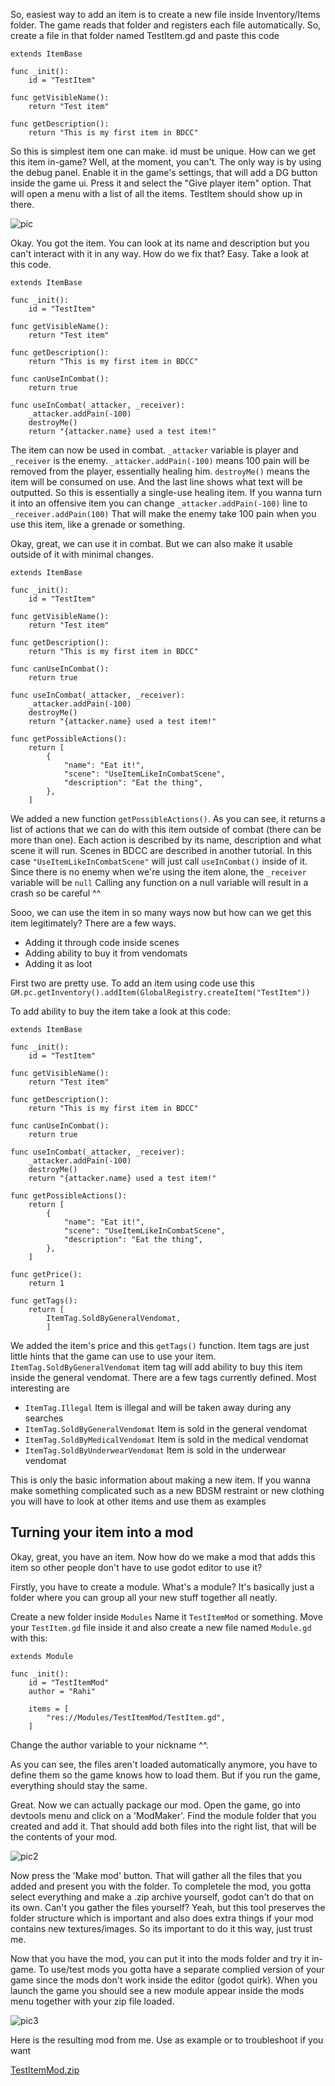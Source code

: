 So, easiest way to add an item is to create a new file inside Inventory/Items folder. The game reads that folder and registers each file automatically. So, create a file in that folder named TestItem.gd and paste this code

```
extends ItemBase

func _init():
	id = "TestItem"

func getVisibleName():
	return "Test item"
	
func getDescription():
	return "This is my first item in BDCC"
```

So this is simplest item one can make. id must be unique.
How can we get this item in-game? Well, at the moment, you can't. The only way is by using the debug panel. Enable it in the game's settings, that will add a DG button inside the game ui. Press it and select the "Give player item" option. That will open a menu with a list of all the items. TestItem should show up in there.

![pic](https://user-images.githubusercontent.com/14040378/186443254-88595e6b-504a-4177-8529-d3c163a1710b.png)

Okay. You got the item. You can look at its name and description but you can't interact with it in any way. How do we fix that? Easy. Take a look at this code.

```
extends ItemBase

func _init():
	id = "TestItem"

func getVisibleName():
	return "Test item"
	
func getDescription():
	return "This is my first item in BDCC"

func canUseInCombat():
	return true

func useInCombat(_attacker, _receiver):
	_attacker.addPain(-100)
	destroyMe()
	return "{attacker.name} used a test item!"
```

The item can now be used in combat. `_attacker` variable is player and `_receiver` is the enemy. `_attacker.addPain(-100)` means 100 pain will be removed from the player, essentially healing him. `destroyMe()` means the item will be consumed on use. And the last line shows what text will be outputted. So this is essentially a single-use healing item. If you wanna turn it into an offensive item you can change `_attacker.addPain(-100)` line to `_receiver.addPain(100)` That will make the enemy take 100 pain when you use this item, like a grenade or something.

Okay, great, we can use it in combat. But we can also make it usable outside of it with minimal changes.

```
extends ItemBase

func _init():
	id = "TestItem"

func getVisibleName():
	return "Test item"
	
func getDescription():
	return "This is my first item in BDCC"

func canUseInCombat():
	return true

func useInCombat(_attacker, _receiver):
	_attacker.addPain(-100)
	destroyMe()
	return "{attacker.name} used a test item!"

func getPossibleActions():
	return [
		{
			"name": "Eat it!",
			"scene": "UseItemLikeInCombatScene",
			"description": "Eat the thing",
		},
	]
```

We added a new function `getPossibleActions()`. As you can see, it returns a list of actions that we can do with this item outside of combat (there can be more than one). Each action is described by its name, description and what scene it will run. Scenes in BDCC are described in another tutorial. In this case `"UseItemLikeInCombatScene"` will just call `useInCombat()` inside of it. Since there is no enemy when we're using the item alone, the `_receiver` variable will be `null` Calling any function on a null variable will result in a crash so be careful ^^

Sooo, we can use the item in so many ways now but how can we get this item legitimately? There are a few ways.
- Adding it through code inside scenes
- Adding ability to buy it from vendomats
- Adding it as loot

First two are pretty use. To add an item using code use this
`GM.pc.getInventory().addItem(GlobalRegistry.createItem("TestItem"))`

To add ability to buy the item take a look at this code:

```
extends ItemBase

func _init():
	id = "TestItem"

func getVisibleName():
	return "Test item"
	
func getDescription():
	return "This is my first item in BDCC"

func canUseInCombat():
	return true

func useInCombat(_attacker, _receiver):
	_attacker.addPain(-100)
	destroyMe()
	return "{attacker.name} used a test item!"

func getPossibleActions():
	return [
		{
			"name": "Eat it!",
			"scene": "UseItemLikeInCombatScene",
			"description": "Eat the thing",
		},
	]

func getPrice():
	return 1
	
func getTags():
	return [
		ItemTag.SoldByGeneralVendomat,
		]
```

We added the item's price and this `getTags()` function. Item tags are just little hints that the game can use to use your item. `ItemTag.SoldByGeneralVendomat` item tag will add ability to buy this item inside the general vendomat. There are a few tags currently defined. Most interesting are

- `ItemTag.Illegal` Item is illegal and will be taken away during any searches
- `ItemTag.SoldByGeneralVendomat` Item is sold in the general vendomat
- `ItemTag.SoldByMedicalVendomat` Item is sold in the medical vendomat
- `ItemTag.SoldByUnderwearVendomat` Item is sold in the underwear vendomat

This is only the basic information about making a new item. If you wanna make something complicated such as a new BDSM restraint or new clothing you will have to look at other items and use them as examples

## Turning your item into a mod
Okay, great, you have an item. Now how do we make a mod that adds this item so other people don't have to use godot editor to use it?

Firstly, you have to create a module. What's a module? It's basically just a folder where you can group all your new stuff together all neatly.

Create a new folder inside `Modules` Name it `TestItemMod` or something. Move your `TestItem.gd` file inside it and also create a new file named `Module.gd` with this:

```
extends Module

func _init():
	id = "TestItemMod"
	author = "Rahi"
	
	items = [
		"res://Modules/TestItemMod/TestItem.gd",
	]
```

Change the author variable to your nickname ^^.

As you can see, the files aren't loaded automatically anymore, you have to define them so the game knows how to load them. But if you run the game, everything should stay the same.

Great. Now we can actually package our mod. Open the game, go into devtools menu and click on a 'ModMaker'. Find the module folder that you created and add it. That should add both files into the right list, that will be the contents of your mod.

![pic2](https://user-images.githubusercontent.com/14040378/186454139-2bfeca4f-5a05-4f02-b5b6-e2f9a537c886.png)

Now press the 'Make mod' button. That will gather all the files that you added and present you with the folder. To completele the mod, you gotta select everything and make a .zip archive yourself, godot can't do that on its own. Can't you gather the files yourself? Yeah, but this tool preserves the folder structure which is important and also does extra things if your mod contains new textures/images. So its important to do it this way, just trust me.

Now that you have the mod, you can put it into the mods folder and try it in-game. To use/test mods you gotta have a separate complied version of your game since the mods don't work inside the editor (godot quirk). When you launch the game you should see a new module appear inside the mods menu together with your zip file loaded.

![pic3](https://user-images.githubusercontent.com/14040378/186455813-5738cf09-df7d-48b3-a662-d3b6fa1d8c81.png)

Here is the resulting mod from me. Use as example or to troubleshoot if you want

[TestItemMod.zip](https://github.com/Alexofp/BDCC/files/9417316/TestItemMod.zip)

